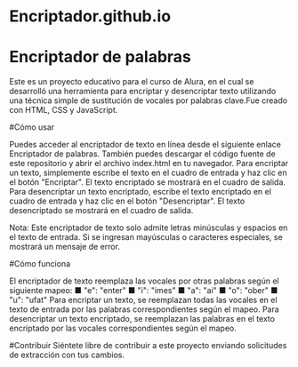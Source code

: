 # Encriptador.github.io
# Encriptador de palabras

Este es un proyecto educativo para el curso de Alura, en el cual se desarrolló una herramienta para encriptar y desencriptar texto utilizando una técnica simple de sustitución de vocales por palabras clave.Fue creado con HTML, CSS y JavaScript.

#Cómo usar

Puedes acceder al encriptador de texto en línea desde el siguiente enlace Encriptador de palabras.
También puedes descargar el código fuente de este repositorio y abrir el archivo index.html en tu navegador.
Para encriptar un texto, simplemente escribe el texto en el cuadro de entrada y haz clic en el botón "Encriptar". El texto encriptado se mostrará en el cuadro de salida.
Para desencriptar un texto encriptado, escribe el texto encriptado en el cuadro de entrada y haz clic en el botón "Desencriptar". El texto desencriptado se mostrará en el cuadro de salida.

Nota: Este encriptador de texto solo admite letras minúsculas y espacios en el texto de entrada. Si se ingresan mayúsculas o caracteres especiales, se mostrará un mensaje de error.

#Cómo funciona

El encriptador de texto reemplaza las vocales por otras palabras según el siguiente mapeo:
■ "e": "enter"
■ "i": "imes"
■ "a": "ai"
■ "o": "ober"
■ "u": "ufat"
Para encriptar un texto, se reemplazan todas las vocales en el texto de entrada por las palabras correspondientes según el mapeo.
Para desencriptar un texto encriptado, se reemplazan las palabras en el texto encriptado por las vocales correspondientes según el mapeo.

#Contribuir
Siéntete libre de contribuir a este proyecto enviando solicitudes de extracción con tus cambios.

